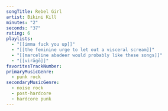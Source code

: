 ```yaml
---
songTitle: Rebel Girl
artist: Bikini Kill
minutes: "2"
seconds: "37"
rating: 6
playlists:
  - "[[imma fuck you up]]"
  - "[[the feminine urge to let out a visceral scream]]"
  - "[[marceline abadeer would probably like these songs]]"
  - "[[virāgō]]"
favoritesTrackNumber:
primaryMusicGenre:
  - punk rock
secondaryMusicGenre:
  - noise rock
  - post-hardcore
  - hardcore punk
---
```

